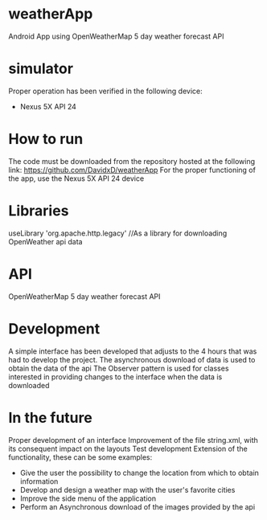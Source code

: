 # weatherApp
 Android App using OpenWeatherMap 5 day weather forecast API

# simulator
Proper operation has been verified in the following device:
- Nexus 5X API 24

# How to run
The code must be downloaded from the repository hosted at the following link: https://github.com/DavidxD/weatherApp
For the proper functioning of the app, use the Nexus 5X API 24 device

# Libraries
useLibrary 'org.apache.http.legacy' //As a library for downloading OpenWeather api data

# API
OpenWeatherMap 5 day weather forecast API

# Development
A simple interface has been developed that adjusts to the 4 hours that was had to develop the project.
The asynchronous download of data is used to obtain the data of the api
The Observer pattern is used for classes interested in providing changes to the interface when the data is downloaded

# In the future
Proper development of an interface
Improvement of the file string.xml, with its consequent impact on the layouts
Test development
Extension of the functionality, these can be some examples:
- Give the user the possibility to change the location from which to obtain information
- Develop and design a weather map with the user's favorite cities
- Improve the side menu of the application
- Perform an Asynchronous download of the images provided by the api

